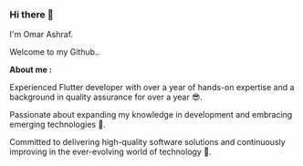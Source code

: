 ### Hi there 👋

I'm Omar Ashraf. 

Welcome to my Github..


**About me :**

Experienced Flutter developer with over a year of hands-on expertise and a background in quality assurance for over a year 😎. 

Passionate about expanding my knowledge in development and embracing emerging technologies 🧐. 

Committed to delivering high-quality software solutions and continuously improving in the ever-evolving world of technology 🫡.
